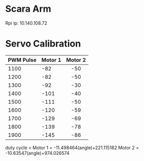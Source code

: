 # Scara Arm
Rpi ip: 10.140.108.72

# Servo Calibration

| PWM Pulse | Motor 1 | Motor 2 |
| :-----|:------|:------:|
| 1100 | -82 | -50 |
| 1200 | -82 | -50 |
| 1300 | -92 | -30 |
| 1400 | -101 | -40 |
| 1500 | -111 | -50 |
| 1600 | -120 | -59 |
| 1700 | -129 | -69 |
| 1800 | -139 | -78 |
| 1900 | -145 | -86 |

duty cycle = 
Motor 1 = -11.498464(angle)+221.115182
Motor 2 = -10.63547(angle)+974.026574
